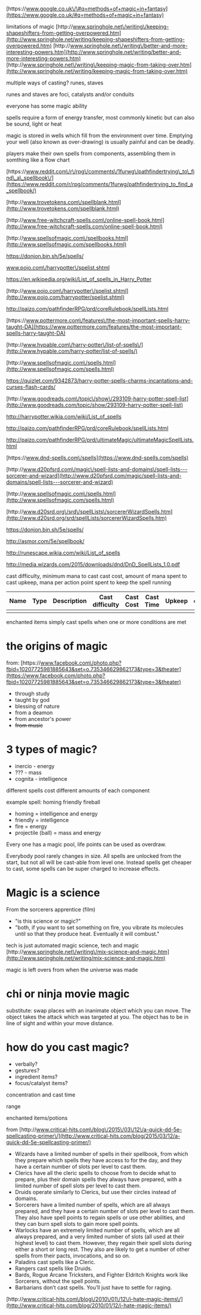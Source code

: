 [https:\/\/www.google.co.uk\/\#q=methods+of+magic+in+fantasy](https://www.google.co.uk/#q=methods+of+magic+in+fantasy)

limitations of magic
[http:\/\/www.springhole.net\/writing\/keeping-shapeshifters-from-getting-overpowered.htm](http://www.springhole.net/writing/keeping-shapeshifters-from-getting-overpowered.htm)
[http:\/\/www.springhole.net\/writing\/better-and-more-interesting-powers.htm](http://www.springhole.net/writing/better-and-more-interesting-powers.htm)
[http:\/\/www.springhole.net\/writing\/keeping-magic-from-taking-over.htm](http://www.springhole.net/writing/keeping-magic-from-taking-over.htm)

multiple ways of casting? runes, staves

runes and staves are foci, catalysts and\/or conduits

everyone has some magic ability

spells require a form of energy transfer, most commonly kinetic but can also be sound, light or heat

magic is stored in wells which fill from the environment over time. Emptying your well \(also known as over-drawing\) is usually painful and can be deadly.

players make their own spells from components, assembling them in somthing like a flow chart

[https:\/\/www.reddit.com\/r\/rpg\/comments\/1furwg\/pathfindertrying\_to\_find\_a\_spellbook\/](https://www.reddit.com/r/rpg/comments/1furwg/pathfindertrying_to_find_a_spellbook/)

[http:\/\/www.trovetokens.com\/spellblank.html](http://www.trovetokens.com/spellblank.html)

[http:\/\/www.free-witchcraft-spells.com\/online-spell-book.html](http://www.free-witchcraft-spells.com/online-spell-book.html)

[http:\/\/www.spellsofmagic.com\/spellbooks.html](http://www.spellsofmagic.com/spellbooks.html)

[https:\/\/donjon.bin.sh\/5e\/spells\/](https://donjon.bin.sh/5e/spells/)

www.pojo.com\/harrypotter\/spelist.shtml

[https:\/\/en.wikipedia.org\/wiki\/List\_of\_spells\_in\_Harry\_Potter](https://en.wikipedia.org/wiki/List_of_spells_in_Harry_Potter)

[http:\/\/www.pojo.com\/harrypotter\/spelist.shtml](http://www.pojo.com/harrypotter/spelist.shtml)

[http:\/\/paizo.com\/pathfinderRPG\/prd\/coreRulebook\/spellLists.html](http://paizo.com/pathfinderRPG/prd/coreRulebook/spellLists.html)

[https:\/\/www.pottermore.com\/features\/the-most-important-spells-harry-taught-DA](https://www.pottermore.com/features/the-most-important-spells-harry-taught-DA)

[http:\/\/www.hypable.com\/harry-potter\/list-of-spells\/](http://www.hypable.com/harry-potter/list-of-spells/)

[http:\/\/www.spellsofmagic.com\/spells.html](http://www.spellsofmagic.com/spells.html)

[https:\/\/quizlet.com\/9342873\/harry-potter-spells-charms-incantations-and-curses-flash-cards\/](https://quizlet.com/9342873/harry-potter-spells-charms-incantations-and-curses-flash-cards/)

[http:\/\/www.goodreads.com\/topic\/show\/293109-harry-potter-spell-list](http://www.goodreads.com/topic/show/293109-harry-potter-spell-list)

[http:\/\/harrypotter.wikia.com\/wiki\/List\_of\_spells](http://harrypotter.wikia.com/wiki/List_of_spells)

[http:\/\/paizo.com\/pathfinderRPG\/prd\/coreRulebook\/spellLists.html](http://paizo.com/pathfinderRPG/prd/coreRulebook/spellLists.html)

[http:\/\/paizo.com\/pathfinderRPG\/prd\/ultimateMagic\/ultimateMagicSpellLists.html](http://paizo.com/pathfinderRPG/prd/ultimateMagic/ultimateMagicSpellLists.html)

[https:\/\/www.dnd-spells.com\/spells](https://www.dnd-spells.com/spells)

[http:\/\/www.d20pfsrd.com\/magic\/spell-lists-and-domains\/spell-lists---sorcerer-and-wizard](http://www.d20pfsrd.com/magic/spell-lists-and-domains/spell-lists---sorcerer-and-wizard)

[http:\/\/www.spellsofmagic.com\/spells.html](http://www.spellsofmagic.com/spells.html)

[http:\/\/www.d20srd.org\/srd\/spellLists\/sorcererWizardSpells.htm](http://www.d20srd.org/srd/spellLists/sorcererWizardSpells.htm)

[https:\/\/donjon.bin.sh\/5e\/spells\/](https://donjon.bin.sh/5e/spells/)

[http:\/\/asmor.com\/5e\/spellbook\/](http://asmor.com/5e/spellbook/)

[http:\/\/runescape.wikia.com\/wiki\/List\_of\_spells](http://runescape.wikia.com/wiki/List_of_spells)

[http:\/\/media.wizards.com\/2015\/downloads\/dnd\/DnD\_SpellLists\_1.0.pdf](http://media.wizards.com/2015/downloads/dnd/DnD_SpellLists_1.0.pdf)

cast difficulty, minimum mana to cast
cast cost, amount of mana spent to cast
upkeep, mana per action point spent to keep the spell running

| Name | Type | Description | Cast difficulty | Cast Cost | Cast Time | Upkeep | overcharge |
| --- | --- | --- | --- | --- | --- | --- | --- |
|  |  |  |  |  |  |  |  |  |

enchanted items simply cast spells when one or more conditions are met

# the origins of magic

from: [https:\/\/www.facebook.com\/photo.php?fbid=10207725981885643&set=o.735346629862173&type=3&theater](https://www.facebook.com/photo.php?fbid=10207725981885643&set=o.735346629862173&type=3&theater)

* through study
* taught by god
* blessing of nature
* from a deamon
* from ancestor's power
* ~~from music~~

# 3 types of magic?

* inercio - energy
* ??? - mass
* cognita - intelligence

different spells cost different amounts of each component

example spell: homing friendly fireball

* homing = intelligence and energy
* friendly = intelligence
* fire = energy
* projectile \(ball\) = mass and energy

Every one has a magic pool, life points can be used as overdraw.

Everybody pool rarely changes in size. All spells are unlocked from the start, but not all will be cast-able from level one. Instead spells get cheaper to cast, some spells can be super charged to increase effects.

# Magic is a science

From the sorcerers apprentice \(film\)

* "is this science or magic?"
* "both, if you want to set something on fire, you vibrate its molecules until so that they produce heat. Eventually it will combust."

tech is just automated magic
science, tech and magic [http:\/\/www.springhole.net\/writing\/mix-science-and-magic.htm](http://www.springhole.net/writing/mix-science-and-magic.htm)

magic is left overs from when the universe was made

# chi or ninja movie magic

substitute: swap places with an inanimate object which you can move. The object takes the attack which was targeted at you. The object has to be in line of sight and within your move distance.

# how do you cast magic?

* verbally?
* gestures?
* ingredient items?
* focus\/catalyst items?

concentration and cast time

range

enchanted items\/potions

from [http:\/\/www.critical-hits.com\/blog\/2015\/03\/12\/a-quick-dd-5e-spellcasting-primer\/](http://www.critical-hits.com/blog/2015/03/12/a-quick-dd-5e-spellcasting-primer/)

* Wizards have a limited number of spells in their spellbook, from which they prepare which spells they have access to for the day, and they have a certain number of slots per level to cast them.
* Clerics have all the cleric spells to choose from to decide what to prepare, plus their domain spells they always have prepared, with a limited number of spell slots per level to cast them.
* Druids operate similarly to Clerics, but use their circles instead of domains.
* Sorcerers have a limited number of spells, which are all always prepared, and they have a certain number of slots per level to cast them. They also have spell points to regain spells or use other abilities, and they can burn spell slots to gain more spell points.
* Warlocks have an extremely limited number of spells, which are all always prepared, and a very limited number of slots \(all used at their highest level\) to cast them. However, they regain their spell slots during either a short or long rest. They also are likely to get a number of other spells from their pacts, invocations, and so on.
* Paladins cast spells like a Cleric.
* Rangers cast spells like Druids.
* Bards, Rogue Arcane Tricksters, and Fighter Eldritch Knights work like Sorcerers, without the spell points.
* Barbarians don’t cast spells. You’ll just have to settle for raging.

[http:\/\/www.critical-hits.com\/blog\/2010\/01\/12\/i-hate-magic-items\/](http://www.critical-hits.com/blog/2010/01/12/i-hate-magic-items/)

